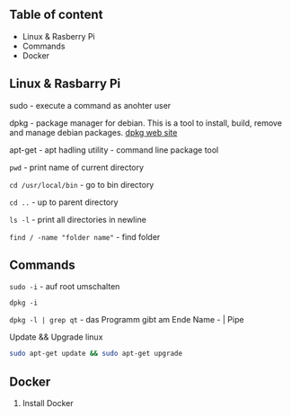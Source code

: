 ## Table of content 
* Linux & Rasberry Pi
* Commands
* Docker

## Linux & Rasbarry Pi

sudo - execute a command as anohter user

dpkg - package manager for debian. This is a tool to install, build, remove and manage debian packages.
[dpkg web site](https://man7.org/linux/man-pages/man1/dpkg.1.html)

apt-get - apt hadling utility - command line package tool

`pwd` - print name of current directory 

`cd /usr/local/bin` - go to bin directory

`cd ..` - up to parent directory </br>

`ls -l` - print all directories in newline

`find / -name "folder name"` - find folder

## Commands

`sudo -i` - auf root umschalten

`dpkg -i`

`dpkg -l | grep qt` - das Programm gibt am Ende  Name - | Pipe

Update && Upgrade linux
```bash
sudo apt-get update && sudo apt-get upgrade
```


## Docker
1. Install Docker
